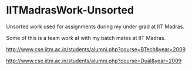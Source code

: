 # IITMadrasWork-Unsorted
Unsorted work used for assignments during my under grad at IIT Madras.

Some of this is a team work at with my batch mates at IIT Madras.

http://www.cse.iitm.ac.in/students/alumni.php?course=BTech&year=2009

http://www.cse.iitm.ac.in/students/alumni.php?course=Dual&year=2009
